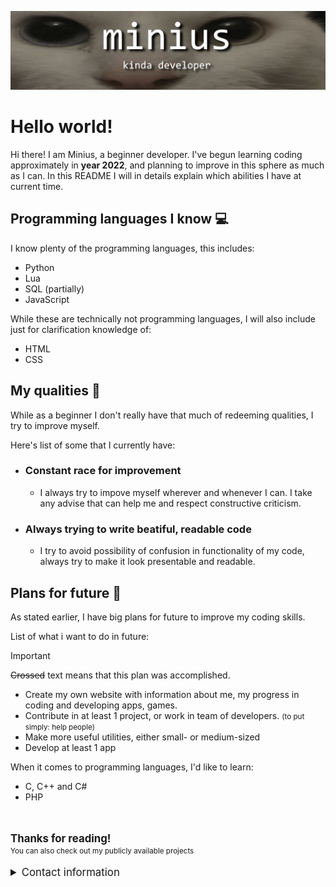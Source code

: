 ![Banner](images/banner.png)

# Hello world!
Hi there! I am Minius, a beginner developer. I've begun learning coding approximately in **year 2022**, and planning to improve in this sphere as much as I can.
In this README I will in details explain which abilities I have at current time.

## Programming languages I know 💻
I know plenty of the programming languages, this includes:

- Python
- Lua
- SQL (partially)
- JavaScript

While these are technically not programming languages, I will also include just for clarification knowledge of:

- HTML
- CSS

## My qualities 🏅
While as a beginner I don't really have that much of redeeming qualities, I try to improve myself.

Here's list of some that I currently have:

- ### Constant race for improvement
    - I always try to impove myself wherever and whenever I can. I take any advise that can help me and respect constructive criticism.
- ### Always trying to write beatiful, readable code
    - I try to avoid possibility of confusion in functionality of my code, always try to make it look presentable and readable.

## Plans for future 📝
As stated earlier, I have big plans for future to improve my coding skills.

List of what i want to do in future:

> [!IMPORTANT]
> ~~Crossed~~ text means that this plan was accomplished.

- Create my own website with information about me, my progress in coding and developing apps, games.
- Contribute in at least 1 project, or work in team of developers. <small>(to put simply: help people)</small>
- Make more useful utilities, either small- or medium-sized
- Develop at least 1 app

When it comes to programming languages, I'd like to learn:

- C, C++ and C#
- PHP

<br>
<br>

<big>
    <b>Thanks for reading!</b>
</big>

<br>

<small>
    You can also check out my publicly available projects
</small>

<br>
<br>

<big>
    <details>
        <summary>Contact information</summary>
        <li>
            <a href="https://discord.com/users/1220251742630051940">
                Discord
            </a>
        </li>
    </details>
</big>
